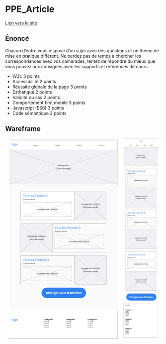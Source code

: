 # PPE_Article

[Lien vers le site](https://nicolarson.github.io/PPE_Article/)

## Énoncé
Chacun d’entre vous dispose d’un sujet avec des questions et un thème de mise en pratique différent. Ne perdez pas de temps à chercher les correspondances avec vos camarades, tentez de répondre du mieux que vous pouvez aux consignes avec les supports et références de cours. 

- W3c 3 points
- Accessibilité 2 points 
- Réussite globale de la page 3 points 
- Esthétique 2 points
- Validité du css 2 points
- Comportement first mobile 3 points
- Javascript (ES6) 3 points
- Code sémantique 2 points

## Wareframe
![Wareframe](./asset/img/wareframe.png)
